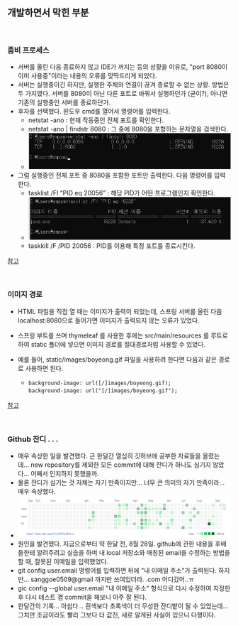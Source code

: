 ## 개발하면서 막힌 부분

<br/>

### 좀비 프로세스

* 서버를 올린 다음 종료하지 않고 IDE가 꺼지는 등의 상황을 이유로, "port 8080이 이미 사용중"이라는 내용의 오류를 맞딱드리게 되었다.
* 서버는 실행중이긴 하지만, 실행한 주체와 연결이 끊겨 종료할 수 없는 상황. 방법은 두 가지였다. 서버를 8080이 아닌 다른 포트로 바꿔서 실행하던가 (굳이?), 아니면 기존의 실행중인 서버를 종료하던가.
* 후자를 선택했다. 윈도우 cmd를 열어서 명령어를 입력한다.
  * netstat -ano : 현재 작동중인 전체 포트를 확인한다.
  * netstat -ano | findstr 8080 : 그 중에 8080을 포함하는 문자열을 검색한다.
  * ![image-20200920220854002](./images/issue1.png)
* 그럼 실행중인 전체 포트 중 8080을 포함한 포트만 출력한다. 다음 명령어를 입력한다.
  * tasklist /FI “PID eq 20056” : 해당 PID가 어떤 프로그램인지 확인한다.
  * ![image-20200920221650535](./images/image-20200920221650535.png)
  * taskkill /F /PID 20056 : PID를 이용해 특정 포트를 종료시킨다.

[참고](https://dullyshin.github.io/2019/08/30/window-checkport/)

<br/>

### 이미지 경로

* HTML 파일을 직접 열 때는 이미지가 출력이 되었는데, 스프링 서버를 올린 다음 localhost:8080으로 들어가면 이미지가 출력되지 않는 오류가 있었다.

* 스프링 부트를 쓰며 thymeleaf 를 사용한 후에는 src/main/resources 를 루트로하여 static 폴더에 넣으면 이미지 경로를 절대경로처럼 사용할 수 있었다.

* 예를 들어, static/images/boyeong.gif 파일을 사용하려 한다면 다음과 같은 경로로 사용하면 된다.

  * ```html
    background-image: url([/]images/boyeong.gif);
    background-image: url("[/]images/boyeong.gif");
    ```

[참고](http://mattdevils.blogspot.com/2016/08/20160821-spring-boot-thymeleaf-image.html)

<br/>

### Github 잔디 . . .

* 매우 속상한 일을 발견했다. 근 한달간 열심히 깃허브에 공부한 자료들을 올렸는데... new repository를 제외한 모든 commit에 대해 잔디가 하나도 심기지 않았다... 어째서 인지하지 못했을까.
* 물론 잔디가 심기는 것 자체는 자기 만족이지만... 너무 큰 의미의 자기 만족이라... 매우 속상했다.
* ![image-20200921131526021](./images/image-20200921131526021.png)
* 원인을 발견했다. 지금으로부터 약 한달 전, 8월 28일. github에 관한 내용을 후배들한테 알려주려고 실습을 하며 내 local 저장소와 매칭된 email을 수정하는 방법을 할 때, 잘못된 이메일을 입력했었다.
* git config user.email 명령어를 입력하면 뒤에 "내 이메일 주소"가 출력된다. 하지만... sanggoe0509@gmail 까지만 쓰여있더라. .com 어디갔어..ㅠ
* gic config --global user.email "내 이메일 주소" 형식으로 다시 수정하여 지정한 후 다시 테스트 겸 commit을 해보니 아주 잘 된다.
* 한달간의 기록... 아쉽다... 흰색보다 초록색이 더 무성한 잔디밭이 될 수 있었는데... 그치만 조금이라도 빨리 그보다 더 값진, 새로 알게된 사실이 있으니 다행이다.

<br/>

